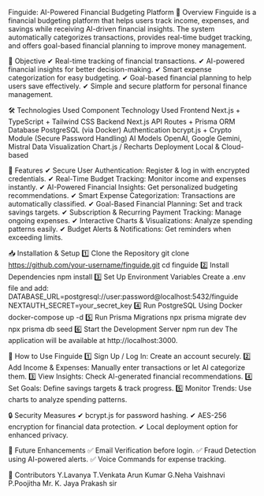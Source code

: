 Finguide: AI-Powered Financial Budgeting Platform
📌 Overview
    Finguide is a financial budgeting platform that helps users track income, expenses, and savings while receiving AI-driven financial insights. The system automatically categorizes transactions, provides real-time budget tracking, and offers goal-based financial planning to improve money management.

🎯 Objective
  ✔ Real-time tracking of financial transactions.
  ✔ AI-powered financial insights for better decision-making.
  ✔ Smart expense categorization for easy budgeting.
  ✔ Goal-based financial planning to help users save effectively.
  ✔ Simple and secure platform for personal finance management.

🛠️ Technologies Used
  Component	Technology Used
  Frontend	Next.js + TypeScript + Tailwind CSS
  Backend	Next.js API Routes + Prisma ORM
  Database	PostgreSQL (via Docker)
  Authentication	bcrypt.js + Crypto Module (Secure Password Handling)
  AI Models	OpenAI, Google Gemini, Mistral
  Data Visualization	Chart.js / Recharts
  Deployment	Local & Cloud-based

🚀 Features
  ✔ Secure User Authentication: Register & log in with encrypted credentials.
  ✔ Real-Time Budget Tracking: Monitor income and expenses instantly.
  ✔ AI-Powered Financial Insights: Get personalized budgeting recommendations.
  ✔ Smart Expense Categorization: Transactions are automatically classified.
  ✔ Goal-Based Financial Planning: Set and track savings targets.
  ✔ Subscription & Recurring Payment Tracking: Manage ongoing expenses.
  ✔ Interactive Charts & Visualizations: Analyze spending patterns easily.
  ✔ Budget Alerts & Notifications: Get reminders when exceeding limits.

📥 Installation & Setup
  1️⃣ Clone the Repository
    git clone https://github.com/your-username/finguide.git
    cd finguide
  2️⃣ Install Dependencies
    npm install
  3️⃣ Set Up Environment Variables
    Create a .env file and add:
    DATABASE_URL=postgresql://user:password@localhost:5432/finguide
    NEXTAUTH_SECRET=your_secret_key
  4️⃣ Run PostgreSQL Using Docker
    docker-compose up -d
  5️⃣ Run Prisma Migrations
    npx prisma migrate dev
    npx prisma db seed
  6️⃣ Start the Development Server
    npm run dev
The application will be available at http://localhost:3000.

🎯 How to Use Finguide
  1️⃣ Sign Up / Log In: Create an account securely.
  2️⃣ Add Income & Expenses: Manually enter transactions or let AI categorize them.
  3️⃣ View Insights: Check AI-generated financial recommendations.
  4️⃣ Set Goals: Define savings targets & track progress.
  5️⃣ Monitor Trends: Use charts to analyze spending patterns.

🔒 Security Measures
  ✔ bcrypt.js for password hashing.
  ✔ AES-256 encryption for financial data protection.
  ✔ Local deployment option for enhanced privacy.

📄 Future Enhancements
  ✅ Email Verification before login.
  ✅ Fraud Detection using AI-powered alerts.
  ✅ Voice Commands for expense tracking.

👥 Contributors
  Y.Lavanya
  T.Venkata Arun Kumar
  G.Neha Vaishnavi
  P.Poojitha
  Mr. K. Jaya Prakash sir
